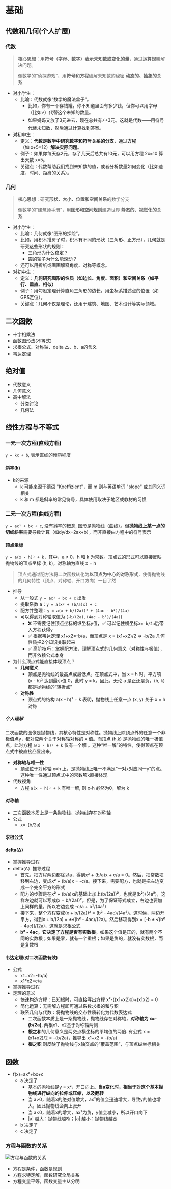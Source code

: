 # 基础

## 代数和几何(个人扩展)

### 代数

> **核心思想**：用**符号（字母、数字）**表示**未知数或变化的量**，通过**运算规则**解决问题。
>
> 像数学的“侦探游戏”，用**符号和方程**破解未知数的秘密
> **动态的、抽象的关系**

- 对小学生：
  - 比喻：代数就像“数学的魔法盒子”。
    - 比如，你有一个存钱罐，你不知道里面有多少钱，但你可以用字母（比如⚡️）代替这个未知的数量。
    - 如果妈妈又放了3元进去，现在总共有⚡️+3元。这就是代数——用符号代替未知数，然后通过计算找到答案。
- 对初中生：
  - 定义：**代数是数学中研究数字和符号关系的分支**，通过**方程**（如 x+5=12）**解决实际问题**。
  - 例子：如果你每天存2元，存了几天后总共有10元，可以用方程 2x=10 算出天数 x=5。
  - 关键点：代数帮助我们找到未知数的值，或者分析数量如何变化（比如速度、时间、距离的关系）。

### 几何

> **核心思想**：研究**形状、大小、位置和空间关系**的数学分支
>
> 像数学的“建筑师手册”，用**图形和空间规则**建造世界
> **静态的、视觉化的关系**

- 对小学生：
  - 比喻：几何就像“图形的探险”。
  - 比如，用积木搭房子时，积木有不同的形状（三角形、正方形），几何就是研究这些形状的规则：
    - 三角形为什么稳定？
    - 圆的轮子为什么能滚动？
  - 还可以用折纸或画画解释角度、对称等概念。
- 对初中生：
  - 定义：**几何研究图形的性质（如边长、角度、面积）和空间关系（如平行、垂直、相似）**
  - 例子：用勾股定理计算直角三角形的边长，用坐标系描述点的位置（如GPS定位）。
  - 关键点：几何不仅是理论，还用于建筑、地图、艺术设计等实际领域。

## 二次函数

- 十字相乘法
- 函数图形法(不等式)
- 求根公式、对称轴、delta △、b、a的含义
- 韦达定理

## 绝对值

- 代数意义
- 几何意义
- 高中解法
  - 分类讨论
  - 几何法

## 线性方程与不等式

### 一元一次方程(直线方程)

`y = kx + b`, 表示直线的倾斜程度

#### 斜率(k)

- k的来源
  - k 可能来源于德语 "Koeffizient"，而 m 则与英语单词 "slope" 或其同义词相关
  - k 和 m 都是斜率的常见符号，具体使用取决于地区或教材的习惯

### 二元一次方程(曲线方程)

`y = ax² + bx + c`, 没有斜率的概念, 图形是抛物线（曲线）。但**抛物线上某一点的切线斜率**需要导数计算（如dy/dx=2ax+b），而非直接由方程中的符号表示
  
#### 顶点坐标

`y = a(x - h)² + k`，其中，a ≠ 0，h 和 k 为常数。顶点式的形式可以直接反映抛物线的顶点坐标 (h, k)，对称轴为直线 x = h

> 顶点式通过配方法将二次函数转化为**以顶点为中心的对称形式**，使得抛物线的几何特性（顶点、对称轴、开口方向）一目了然
>

- 推导
  - 从一般式 `y = ax² + bx + c` 出发
  - 提取系数 a：`y = a(x² + (b/a)x) + c`
  - 配方并整理：`y = a(x + b/(2a))² + (4ac - b²)/(4a)`
  - 可以得到对称轴取值为  (`-b/(2a)`, `(4ac - b²)/(4a)`)
    - ❌ 不需要记住顶点坐标的纵坐标y值，✅ 可以记住横坐标x=`-b/2a`后带入方程获得y
    - ✅ 根据韦达定理 x1+x2=-b/a，而顶点是 x = (x1+x2)/2 => -b/2a 几何性质把2个知识关联起来
    - ✅ 高阶技巧：掌握配方法，理解顶点式的几何意义（对称性与极值），而非依赖公式本身
- 为什么顶点式能直接体现顶点？
  - **几何意义**
    - 顶点是抛物线的最高点或最低点。在顶点式中，当 x = h 时，平方项 (x - h)² 达到最小值 0，此时 y = k。因此，无论 a 是正还是负，(h, k) 都是抛物线的“转折点”
  - **对称性**
    - 顶点式的结构 a(x - h)² + k 表明，抛物线上任意一点 (x, y) 关于 x = h 对称

##### 个人理解

二次函数的图像是抛物线，其核心特性是对称性。抛物线上除顶点外的任意一个非极值点y，都对应两个关于对称轴对称的 x 值。而顶点 (h,k) 是抛物线的唯一极值点，此时方程 `a(x - h)² + k` 仅有一个解 。这种“唯一解”的特性，使得顶点在顶点式中被直接凸显出来。

- **对称轴与唯一性**
  - 顶点位于对称轴 x=h 上，是抛物线上唯一不满足“一对x对应同一y”的点。这种唯一性通过顶点式中的常数项k直接体现
- 代数视角
  - 方程 `a(x - h)² + k` 有唯一解, 则 x-h 必然为0，解为 k

#### 对称轴

- 二次函数本质上是一条抛物线，抛物线存在对称轴
- 公式
  - x=-(b/2a)

#### 求根公式

#### delta(Δ）

- 掌握推导过程
- delta(Δ）推导过程
  - 首先，把方程两边都除以a，得到x² + (b/a)x + c/a = 0。然后，把常数项移到右边，变成x² + (b/a)x = -c/a。接下来，需要配方，也就是把左边变成一个完全平方的形式
  - 配方的步骤是在x² + (b/a)x的基础上加上(b/(2a))²，也就是(b²)/(4a²)，这样左边就可以写成(x + b/(2a))²。但是，为了保证等式成立，右边也要加上同样的量，所以右边变成 -c/a + b²/(4a²)
  - 接下来，整个方程变成(x + b/(2a))² = (b² - 4ac)/(4a²)。这时候，两边开平方，得到x + b/(2a) = ±√(b² - 4ac)/(2a)。然后移项得到x = [-b ± √(b² - 4ac)]/(2a)，这就是求根公式
  - **b² - 4ac，它决定了方程是否有实数根**。如果这个值是正的，就有两个不同的实数根；如果是零，就有一个重根；如果是负的，就没有实数根，而是复数根

#### 韦达定理(对二次函数有效)

- 公式
  - x1+x2=-(b/a)
  - x1*x2=c/a
- 掌握推导过程
- 定理的意义
  - 快速构造方程：已知根时，可直接写出方程 x²-((x1+x2)x)+(x1x2) = 0
  - 简化运算：无需解方程即可通过系数求根的和与积
  - 联系几何与代数：将抛物线的交点性质转化为代数表达式
    - 二次函数本质上是一条抛物线，抛物线存在对称轴，**对称轴为 x=-(b/2a)**, 两根x1、x2基于对称轴两侧
    - **根之和**的几何意义是两交点横坐标的平均值的两倍. 有公式 x = (x1+x2)/2 = -(b/2a)，推导出 x1+x2 = -(b/a)
    - **根之积** 则反映了抛物线与x轴交点的“覆盖范围”，与顶点纵坐标相关
  
## 函数

- f(x)=ax²+bx+c
  - a 决定了
    - 基本的抛物线是y = x²，开口向上。**当a变化时，相当于对这个基本抛物线进行纵向的拉伸或压缩，以及翻转**
    - 当 a>0，随着x的绝对值增大，ax²的值会迅速增大，导致y的值也增大，因此抛物线会向上张开
    - 当 a<0，随着x的增大，ax²为负，y值会减小，所以开口向下
    - |a| 越大：抛物线越窄；|a| 越小：抛物线越宽
  - b 决定了
  - c 决定了

### 方程与函数的关系

![方程与函数的关系](./docs/funcVSeq.png)

- 方程是条件，函数是规则
- 方程求特定解，函数研究全局关系
- 方程变量平等，函数变量主从分明
